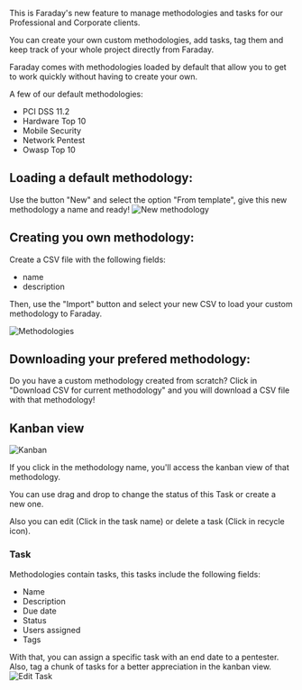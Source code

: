 This is Faraday's new feature to manage methodologies and tasks for our Professional and Corporate clients.

You can create your own custom methodologies, add tasks, tag them and keep track of your whole project directly from Faraday.

Faraday comes with methodologies loaded by default that allow you to get to work quickly without having to create your own.

A few of our default methodologies:

* PCI DSS 11.2
* Hardware Top 10
* Mobile Security
* Network Pentest
* Owasp Top 10

## Loading a default methodology:

Use the button "New" and select the option "From template", give this new methodology a name and ready!
![New methodology](https://raw.github.com/wiki/infobyte/faraday/images/tasks/new_methodology.png) 


## Creating you own methodology:

Create a CSV file with the following fields:

* name
* description

Then, use the "Import" button and select your new CSV to load your custom methodology to Faraday.

![Methodologies](https://raw.github.com/wiki/infobyte/faraday/images/tasks/methodologies_list.png) 

## Downloading your prefered methodology:

Do you have a custom methodology created from scratch? Click in "Download CSV for current methodology" and you will download a CSV file with that methodology!


## Kanban view
![Kanban](https://raw.github.com/wiki/infobyte/faraday/images/tasks/kanban_methodologies.png) 

If you click in the methodology name, you'll access the kanban view of that methodology.

You can use drag and drop to change the status of this Task or create a new one.

Also you can edit (Click in the task name) or delete a task (Click in recycle icon).

### Task

Methodologies contain tasks, this tasks include the following fields:

* Name
* Description
* Due date
* Status
* Users assigned
* Tags

With that, you can assign a specific task with an end date to a pentester.
Also, tag a chunk of tasks for a better appreciation in the kanban view.
![Edit Task](https://raw.github.com/wiki/infobyte/faraday/images/tasks/edit_task.png) 



